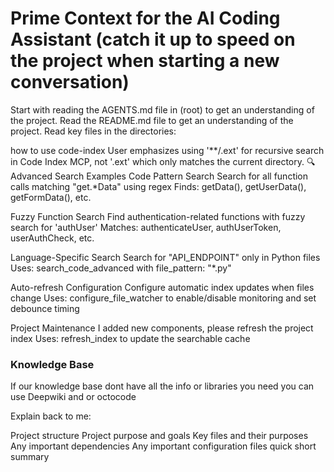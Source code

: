 # Prime Context for the AI Coding Assistant (catch it up to speed on the project when starting a new conversation)

Start with reading the AGENTS.md file in (root) to get an understanding of the project.
Read the README.md file to get an understanding of the project.
Read key files in the directories:

how to use code-index
User emphasizes using '**/.ext' for recursive search in Code Index MCP, not '.ext' which only matches the current directory.
🔍 Advanced Search Examples
Code Pattern Search
Search for all function calls matching "get.*Data" using regex
Finds: getData(), getUserData(), getFormData(), etc.

Fuzzy Function Search
Find authentication-related functions with fuzzy search for 'authUser'
Matches: authenticateUser, authUserToken, userAuthCheck, etc.

Language-Specific Search
Search for "API_ENDPOINT" only in Python files
Uses: search_code_advanced with file_pattern: "*.py"

Auto-refresh Configuration
Configure automatic index updates when files change
Uses: configure_file_watcher to enable/disable monitoring and set debounce timing

Project Maintenance
I added new components, please refresh the project index
Uses: refresh_index to update the searchable cache

### Knowledge Base
If our knowledge base dont have all the info or libraries you need you  can use Deepwiki and or octocode


Explain back to me:

Project structure
Project purpose and goals
Key files and their purposes
Any important dependencies
Any important configuration files
quick short summary

